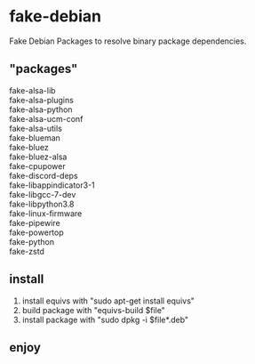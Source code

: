 # fake-debian
Fake Debian Packages to resolve binary package dependencies.

## "packages"

fake-alsa-lib<br>
fake-alsa-plugins<br>
fake-alsa-python<br>
fake-alsa-ucm-conf<br>
fake-alsa-utils<br>
fake-blueman<br>
fake-bluez<br>
fake-bluez-alsa<br>
fake-cpupower<br>
fake-discord-deps<br>
fake-libappindicator3-1<br>
fake-libgcc-7-dev<br>
fake-libpython3.8<br>
fake-linux-firmware<br>
fake-pipewire<br>
fake-powertop<br>
fake-python<br>
fake-zstd<br>

## install

1. install equivs with "sudo apt-get install equivs"
2. build package with "equivs-build $file"
3. install package with "sudo dpkg -i $file*.deb"

## enjoy
